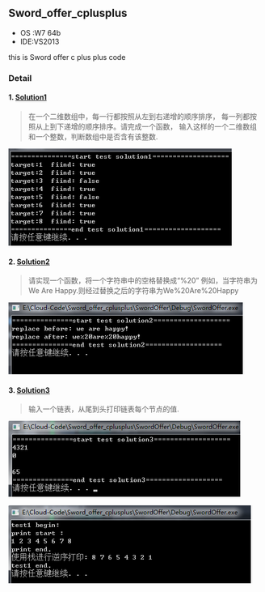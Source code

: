 ## Sword_offer_cplusplus

- OS :W7 64b
- IDE:VS2013

this is Sword offer c plus plus code


### Detail

#### 1. [Solution1](/wiki/solution1.md)

>在一个二维数组中，每一行都按照从左到右递增的顺序排序，
每一列都按照从上到下递增的顺序排序。请完成一个函数，
输入这样的一个二维数组和一个整数，判断数组中是否含有该整数.

![](/screen/solution1.png)


#### 2. [Solution2](/wiki/solution2.md)

>请实现一个函数，将一个字符串中的空格替换成“%20”
例如，当字符串为We Are Happy.则经过替换之后的字符串为We%20Are%20Happy

![](/screen/solution2.png)

#### 3. [Solution3](/wiki/solution3.md)

>输入一个链表，从尾到头打印链表每个节点的值.

![](/screen/solution3.png)

![](/screen/solution3_2.png)